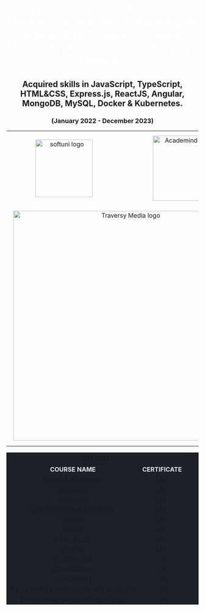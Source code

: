 <div align="center">
<h1 style="color:white">These are my Certificates & Diploma, earned after completing an intensive program at Software University, Academind and Traversy Media.</h1>
<h2>Acquired skills in JavaScript, TypeScript, HTML&CSS, Express.js, ReactJS, Angular, MongoDB, MySQL, Docker & Kubernetes.</h2>
<h3>(January 2022 - December 2023)</h3>
<table>
  <tr>
    <td align="center">
    <img src="https://upload.wikimedia.org/wikipedia/commons/7/76/Logo_Software_University_%28SoftUni%29_-_blue.png" 
  alt="softuni logo"
  style="width:150px; padding:10px; margin: 0 auto; display: block;"
  />
  </td>
    <td align="center">
    <img src="https://www.filepicker.io/api/file/6IvcppitT6220YqR2CZb" 
  alt="Academind logo"
   style="width:170px; padding:10px; margin: 0 auto; display: block;"
  />
  </td>
  </tr>
   <tr>
   <td colspan="2" align="center">
   <img src="https://yt3.googleusercontent.com/FGxGbXEEUNf5GWcraGa-f4PLGdDGIgOf4C6LH0PKH3ug-W8PR0tXkUq8eKPAbz8kCFKhVck7tA=w1060-fcrop64=1,00005a57ffffa5a8-k-c0xffffffff-no-nd-rj" 
  alt="Traversy Media logo"
  style="width:600px; padding:10px; margin: 0 auto; display: block;"
  /> 
  </td>
  </tr>
</table>

<table align ="center" style="width:100%; max-width:1000px; background-color:#1d2029; color:#e4e4e4">
<tr>
   <th colspan="2" align="center">
    <a href="#">DIPLOMA</a> 
  </th>
</tr>
<tr>
  <th>COURSE NAME</th>
  <th>CERTIFICATE</th>
</tr>
<tr>
  <td align="center">
     <a href="https://www.udemy.com/course/docker-kubernetes-the-practical-guide/">Docker & Kubernetes</a>
  </td>
  <td align="center">
    <a href="https://www.udemy.com/certificate/UC-c586fd5d-72bb-4a77-8b7d-c80ba68fa878/">Link</a> 
  </td>
</tr>
<tr>
  <td align="center">
     <a href="https://softuni.bg/trainings/4343/typescript-october-2023">TypeScript</a>
  </td>
  <td align="center">
    <a href="https://softuni.bg/certificates/details/193643/5f437656">Link</a> 
  </td>
</tr>
<tr>
  <td align="center">
     <a href="https://www.udemy.com/course/writing-clean-code/">Clean Code</a>
  </td>
  <td align="center">
    <a href="https://www.udemy.com/certificate/UC-894af9d1-7a01-478b-8cfa-57847fd813af/">Link</a> 
  </td>
</tr>
<tr>
  <td align="center">
     <a href="https://www.udemy.com/course/javascript-challenges/">Data Structures & Algorithms</a>
  </td>
  <td align="center">
    <a href="https://www.udemy.com/certificate/UC-8ffce396-c76c-4bf0-984b-c1e60de3cdfc/">Link</a> 
  </td>
</tr>
<tr>
  <td align="center">
     <a href="https://softuni.bg/trainings/4112/angular-june-2023">Angular</a>
  </td>
  <td align="center">
    <a href="https://softuni.bg/certificates/details/182969/c261d1ac">Link</a> 
  </td>
</tr>
<tr>
  <td align="center">
    <a href="https://softuni.bg/trainings/4116/mysql-may-2023">MySQL</a>
  </td>
  <td align="center">
    <a href="https://softuni.bg/certificates/details/172230/7154db3c">Link</a> 
  </td>
</tr>
<tr>
  <td align="center">
    <a href="https://softuni.bg/trainings/4114/html-and-css-may-2023">HTML & CSS</a>
  </td>
  <td align="center">
    <a href="https://softuni.bg/certificates/details/174729/5725b7ac">Link</a> 
  </td>
</tr>
<tr>
  <td align="center">
    <a href="https://softuni.bg/trainings/3973/reactjs-february-2023">ReactJS </a>
  </td>
  <td align="center">
    <a href="https://softuni.bg/certificates/details/168517/86be8594">Link</a> 
  </td>
</tr>
<tr>
  <td align="center">
    <a href="https://softuni.bg/trainings/3972/js-back-end-january-2023">JS Back-End</a>
  </td>
  <td align="center">
    <a href="https://softuni.bg/certificates/details/162700/099bd5ec">Link</a> 
  </td>
</tr>
<tr>
  <td align="center">
  <a href="https://softuni.bg/trainings/3847/js-applications-october-2022">JS Applications</a>
</td>
  <td align="center">
    <a href="https://softuni.bg/certificates/details/149750/200cac3b">Link</a> 
  </td>
</tr>
<tr>
  <td align="center">
   <a href="https://softuni.bg/trainings/3846/js-advanced-september-2022">JS Advanced</a> 
  </td>
  <td align="center">
    <a href="https://softuni.bg/certificates/details/145341/15d829c4">Link</a> 
  </td>
</tr>
<tr>
  <td align="center">
    <a href="https://softuni.bg/trainings/3732/programming-fundamentals-with-javascript-may-2022">Programming Fundamentals with JavaScript</a>
  </td>
  <td align="center">
    <a href="https://softuni.bg/certificates/details/139021/21dbc6e3">Link</a> 
  </td>
</tr>
<tr>
  <td align="center">
    <a href="https://softuni.bg/trainings/3622/programming-basics-with-javascript-january-2022" >Programming Basics with JavaScript 
    </a>
  </td>
  <td align="center">
    <a href="https://softuni.bg/certificates/details/124475/d7961a01">Link<a> 
  </td>
</tr>
</table>
  <div>

